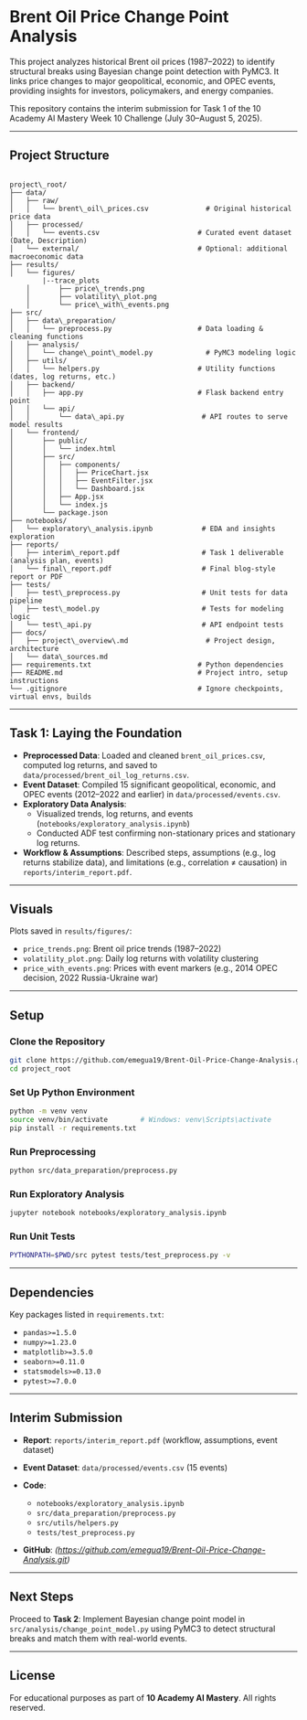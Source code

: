 
# Brent Oil Price Change Point Analysis

This project analyzes historical Brent oil prices (1987–2022) to identify structural breaks using Bayesian change point detection with PyMC3. It links price changes to major geopolitical, economic, and OPEC events, providing insights for investors, policymakers, and energy companies.

This repository contains the interim submission for Task 1 of the 10 Academy AI Mastery Week 10 Challenge (July 30–August 5, 2025).

---

## Project Structure

```

project\_root/
├── data/
│   ├── raw/
│   │   └── brent\_oil\_prices.csv              # Original historical price data
│   ├── processed/
│   │   └── events.csv                        # Curated event dataset (Date, Description)
│   └── external/                             # Optional: additional macroeconomic data
├── results/
│   └── figures/
        |--trace_plots
    │       ├── price\_trends.png
    │       ├── volatility\_plot.png
    │       └── price\_with\_events.png
├── src/
│   ├── data\_preparation/
│   │   └── preprocess.py                     # Data loading & cleaning functions
│   ├── analysis/
│   │   └── change\_point\_model.py             # PyMC3 modeling logic
│   ├── utils/
│   │   └── helpers.py                        # Utility functions (dates, log returns, etc.)
│   ├── backend/
│   │   ├── app.py                            # Flask backend entry point
│   │   └── api/
│   │       └── data\_api.py                   # API routes to serve model results
│   └── frontend/
│       ├── public/
│       │   └── index.html
│       ├── src/
│       │   ├── components/
│       │   │   ├── PriceChart.jsx
│       │   │   ├── EventFilter.jsx
│       │   │   └── Dashboard.jsx
│       │   ├── App.jsx
│       │   └── index.js
│       └── package.json
├── notebooks/
│   └── exploratory\_analysis.ipynb            # EDA and insights exploration
├── reports/
│   ├── interim\_report.pdf                    # Task 1 deliverable (analysis plan, events)
│   └── final\_report.pdf                      # Final blog-style report or PDF
├── tests/
│   ├── test\_preprocess.py                    # Unit tests for data pipeline
│   ├── test\_model.py                         # Tests for modeling logic
│   └── test\_api.py                           # API endpoint tests
├── docs/
│   ├── project\_overview\.md                   # Project design, architecture
│   └── data\_sources.md
├── requirements.txt                          # Python dependencies
├── README.md                                 # Project intro, setup instructions
└── .gitignore                                # Ignore checkpoints, virtual envs, builds

````

---

## Task 1: Laying the Foundation

- **Preprocessed Data**: Loaded and cleaned `brent_oil_prices.csv`, computed log returns, and saved to `data/processed/brent_oil_log_returns.csv`.
- **Event Dataset**: Compiled 15 significant geopolitical, economic, and OPEC events (2012–2022 and earlier) in `data/processed/events.csv`.
- **Exploratory Data Analysis**:
  - Visualized trends, log returns, and events (`notebooks/exploratory_analysis.ipynb`)
  - Conducted ADF test confirming non-stationary prices and stationary log returns.
- **Workflow & Assumptions**: Described steps, assumptions (e.g., log returns stabilize data), and limitations (e.g., correlation ≠ causation) in `reports/interim_report.pdf`.

---

## Visuals

Plots saved in `results/figures/`:

- `price_trends.png`: Brent oil price trends (1987–2022)
- `volatility_plot.png`: Daily log returns with volatility clustering
- `price_with_events.png`: Prices with event markers (e.g., 2014 OPEC decision, 2022 Russia-Ukraine war)

---

## Setup

### Clone the Repository

```bash
git clone https://github.com/emegua19/Brent-Oil-Price-Change-Analysis.git
cd project_root
````

### Set Up Python Environment

```bash
python -m venv venv
source venv/bin/activate        # Windows: venv\Scripts\activate
pip install -r requirements.txt
```

### Run Preprocessing

```bash
python src/data_preparation/preprocess.py
```

### Run Exploratory Analysis

```bash
jupyter notebook notebooks/exploratory_analysis.ipynb
```

### Run Unit Tests

```bash
PYTHONPATH=$PWD/src pytest tests/test_preprocess.py -v
```

---

## Dependencies

Key packages listed in `requirements.txt`:

* `pandas>=1.5.0`
* `numpy>=1.23.0`
* `matplotlib>=3.5.0`
* `seaborn>=0.11.0`
* `statsmodels>=0.13.0`
* `pytest>=7.0.0`

---

## Interim Submission

* **Report**: `reports/interim_report.pdf` (workflow, assumptions, event dataset)
* **Event Dataset**: `data/processed/events.csv` (15 events)
* **Code**:

  * `notebooks/exploratory_analysis.ipynb`
  * `src/data_preparation/preprocess.py`
  * `src/utils/helpers.py`
  * `tests/test_preprocess.py`
* **GitHub**: *(https://github.com/emegua19/Brent-Oil-Price-Change-Analysis.git)*

---

## Next Steps

Proceed to **Task 2**: Implement Bayesian change point model in `src/analysis/change_point_model.py` using PyMC3 to detect structural breaks and match them with real-world events.

---

## License

For educational purposes as part of **10 Academy AI Mastery**. All rights reserved.

